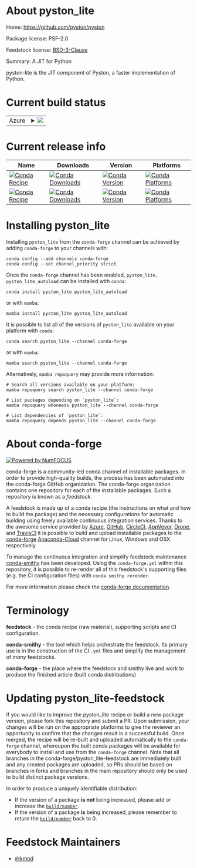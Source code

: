 About pyston_lite
=================

Home: https://github.com/pyston/pyston

Package license: PSF-2.0

Feedstock license: [BSD-3-Clause](https://github.com/conda-forge/pyston_lite-feedstock/blob/main/LICENSE.txt)

Summary: A JIT for Python

pyston-lite is the JIT component of Pyston, a faster implementation of Python.


Current build status
====================


<table>
    
  <tr>
    <td>Azure</td>
    <td>
      <details>
        <summary>
          <a href="https://dev.azure.com/conda-forge/feedstock-builds/_build/latest?definitionId=16609&branchName=main">
            <img src="https://dev.azure.com/conda-forge/feedstock-builds/_apis/build/status/pyston_lite-feedstock?branchName=main">
          </a>
        </summary>
        <table>
          <thead><tr><th>Variant</th><th>Status</th></tr></thead>
          <tbody><tr>
              <td>linux_64_python3.8.____cpython</td>
              <td>
                <a href="https://dev.azure.com/conda-forge/feedstock-builds/_build/latest?definitionId=16609&branchName=main">
                  <img src="https://dev.azure.com/conda-forge/feedstock-builds/_apis/build/status/pyston_lite-feedstock?branchName=main&jobName=linux&configuration=linux_64_python3.8.____cpython" alt="variant">
                </a>
              </td>
            </tr>
          </tbody>
        </table>
      </details>
    </td>
  </tr>
</table>

Current release info
====================

| Name | Downloads | Version | Platforms |
| --- | --- | --- | --- |
| [![Conda Recipe](https://img.shields.io/badge/recipe-pyston_lite-green.svg)](https://anaconda.org/conda-forge/pyston_lite) | [![Conda Downloads](https://img.shields.io/conda/dn/conda-forge/pyston_lite.svg)](https://anaconda.org/conda-forge/pyston_lite) | [![Conda Version](https://img.shields.io/conda/vn/conda-forge/pyston_lite.svg)](https://anaconda.org/conda-forge/pyston_lite) | [![Conda Platforms](https://img.shields.io/conda/pn/conda-forge/pyston_lite.svg)](https://anaconda.org/conda-forge/pyston_lite) |
| [![Conda Recipe](https://img.shields.io/badge/recipe-pyston_lite_autoload-green.svg)](https://anaconda.org/conda-forge/pyston_lite_autoload) | [![Conda Downloads](https://img.shields.io/conda/dn/conda-forge/pyston_lite_autoload.svg)](https://anaconda.org/conda-forge/pyston_lite_autoload) | [![Conda Version](https://img.shields.io/conda/vn/conda-forge/pyston_lite_autoload.svg)](https://anaconda.org/conda-forge/pyston_lite_autoload) | [![Conda Platforms](https://img.shields.io/conda/pn/conda-forge/pyston_lite_autoload.svg)](https://anaconda.org/conda-forge/pyston_lite_autoload) |

Installing pyston_lite
======================

Installing `pyston_lite` from the `conda-forge` channel can be achieved by adding `conda-forge` to your channels with:

```
conda config --add channels conda-forge
conda config --set channel_priority strict
```

Once the `conda-forge` channel has been enabled, `pyston_lite, pyston_lite_autoload` can be installed with `conda`:

```
conda install pyston_lite pyston_lite_autoload
```

or with `mamba`:

```
mamba install pyston_lite pyston_lite_autoload
```

It is possible to list all of the versions of `pyston_lite` available on your platform with `conda`:

```
conda search pyston_lite --channel conda-forge
```

or with `mamba`:

```
mamba search pyston_lite --channel conda-forge
```

Alternatively, `mamba repoquery` may provide more information:

```
# Search all versions available on your platform:
mamba repoquery search pyston_lite --channel conda-forge

# List packages depending on `pyston_lite`:
mamba repoquery whoneeds pyston_lite --channel conda-forge

# List dependencies of `pyston_lite`:
mamba repoquery depends pyston_lite --channel conda-forge
```


About conda-forge
=================

[![Powered by
NumFOCUS](https://img.shields.io/badge/powered%20by-NumFOCUS-orange.svg?style=flat&colorA=E1523D&colorB=007D8A)](https://numfocus.org)

conda-forge is a community-led conda channel of installable packages.
In order to provide high-quality builds, the process has been automated into the
conda-forge GitHub organization. The conda-forge organization contains one repository
for each of the installable packages. Such a repository is known as a *feedstock*.

A feedstock is made up of a conda recipe (the instructions on what and how to build
the package) and the necessary configurations for automatic building using freely
available continuous integration services. Thanks to the awesome service provided by
[Azure](https://azure.microsoft.com/en-us/services/devops/), [GitHub](https://github.com/),
[CircleCI](https://circleci.com/), [AppVeyor](https://www.appveyor.com/),
[Drone](https://cloud.drone.io/welcome), and [TravisCI](https://travis-ci.com/)
it is possible to build and upload installable packages to the
[conda-forge](https://anaconda.org/conda-forge) [Anaconda-Cloud](https://anaconda.org/)
channel for Linux, Windows and OSX respectively.

To manage the continuous integration and simplify feedstock maintenance
[conda-smithy](https://github.com/conda-forge/conda-smithy) has been developed.
Using the ``conda-forge.yml`` within this repository, it is possible to re-render all of
this feedstock's supporting files (e.g. the CI configuration files) with ``conda smithy rerender``.

For more information please check the [conda-forge documentation](https://conda-forge.org/docs/).

Terminology
===========

**feedstock** - the conda recipe (raw material), supporting scripts and CI configuration.

**conda-smithy** - the tool which helps orchestrate the feedstock.
                   Its primary use is in the construction of the CI ``.yml`` files
                   and simplify the management of *many* feedstocks.

**conda-forge** - the place where the feedstock and smithy live and work to
                  produce the finished article (built conda distributions)


Updating pyston_lite-feedstock
==============================

If you would like to improve the pyston_lite recipe or build a new
package version, please fork this repository and submit a PR. Upon submission,
your changes will be run on the appropriate platforms to give the reviewer an
opportunity to confirm that the changes result in a successful build. Once
merged, the recipe will be re-built and uploaded automatically to the
`conda-forge` channel, whereupon the built conda packages will be available for
everybody to install and use from the `conda-forge` channel.
Note that all branches in the conda-forge/pyston_lite-feedstock are
immediately built and any created packages are uploaded, so PRs should be based
on branches in forks and branches in the main repository should only be used to
build distinct package versions.

In order to produce a uniquely identifiable distribution:
 * If the version of a package **is not** being increased, please add or increase
   the [``build/number``](https://docs.conda.io/projects/conda-build/en/latest/resources/define-metadata.html#build-number-and-string).
 * If the version of a package **is** being increased, please remember to return
   the [``build/number``](https://docs.conda.io/projects/conda-build/en/latest/resources/define-metadata.html#build-number-and-string)
   back to 0.

Feedstock Maintainers
=====================

* [@kmod](https://github.com/kmod/)

